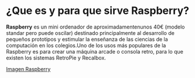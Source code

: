 # ¿Que es y para que sirve Raspberry?

**Raspberry** es un mini ordenador de aproximadamentenunos 40€ (modelo standar pero puede oscilar) destinado principalmente al desarrollo de pequeños prototipos y estimular la enseñanza de las ciencias de la computación en los colegios.Uno de los usos más populares de la Raspberry es para crear una máquina arcade o consola retro, para lo que existen los sistemas RetroPie y Recalbox.

[Imagen Raspberry](https://github.com/lmrs-06/Proyecto-Raspberry/blob/main/Imagenes/rasphberry.png)
